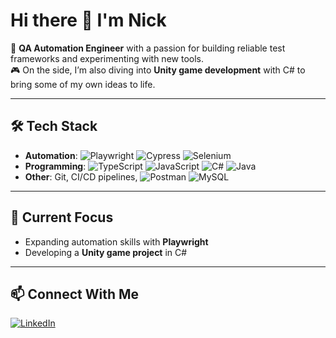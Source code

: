 # Hi there 👋 I'm Nick  

🚀 **QA Automation Engineer** with a passion for building reliable test frameworks and experimenting with new tools.  
🎮 On the side, I’m also diving into **Unity game development** with C# to bring some of my own ideas to life.  

---

## 🛠 Tech Stack
- **Automation**: ![Playwright](https://img.shields.io/badge/-Playwright-2EAD33?logo=playwright&logoColor=white) ![Cypress](https://img.shields.io/badge/-Cypress-17202C?logo=cypress&logoColor=white) ![Selenium](https://img.shields.io/badge/-Selenium-43B02A?logo=selenium&logoColor=white)  
- **Programming**: ![TypeScript](https://img.shields.io/badge/-TypeScript-3178C6?logo=typescript&logoColor=white) ![JavaScript](https://img.shields.io/badge/-JavaScript-F7DF1E?logo=javascript&logoColor=black) ![C#](https://img.shields.io/badge/-C%23-239120?logo=csharp&logoColor=white) ![Java](https://img.shields.io/badge/-Java-007396?logo=java&logoColor=white)
- **Other**: Git, CI/CD pipelines, ![Postman](https://img.shields.io/badge/-Postman-FF6C37?logo=postman&logoColor=white) ![MySQL](https://img.shields.io/badge/-MySQL-4479A1?logo=mysql&logoColor=white)  

---

## 🌱 Current Focus
- Expanding automation skills with **Playwright**  
- Developing a **Unity game project** in C#  

---

## 📫 Connect With Me
[![LinkedIn](https://img.shields.io/badge/-LinkedIn-0077B5?logo=linkedin&logoColor=white)](https://www.linkedin.com/in/nicol%C3%A1s-riera-conde/)
